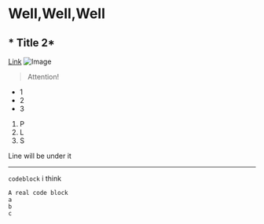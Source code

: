 # **Well,Well,Well**
## * Title 2*
[Link](https://www.google.com)
![Image](http://url/a.png)	
> Attention!

* 1
* 2
* 3

1. P
2. L
3. S

Line will be under it

***

`codeblock` i think 

```
A real code block
a
b
c

```
